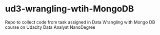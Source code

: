 # ud3-wrangling-wtih-MongoDB
Repo to collect code from task assigned in Data Wrangling with Mongo DB course on Udacity Data Analyst NanoDegree
